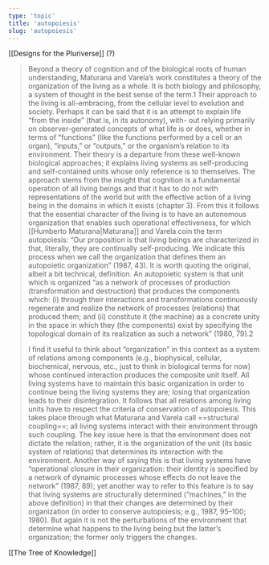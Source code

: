```yaml
---
type: 'topic'
title: 'autopoiesis'
slug: 'autopoiesis'
---
```


[[Designs for the Pluriverse]] (?)
>Beyond a theory of cognition and of the biological roots of human understanding, Maturana and Varela’s work constitutes a theory of the organization of the living as a whole. It is both biology and philosophy, a system of thought in the best sense of the term.1 Their approach to the living is all-embracing, from the cellular level to evolution and society. Perhaps it can be said that it is an attempt to explain life “from the inside” (that is, in its autonomy), with- out relying primarily on observer-generated concepts of what life is or does, whether in terms of “functions” (like the functions performed by a cell or an organ), “inputs,” or “outputs,” or the organism’s relation to its environment. Their theory is a departure from these well-known biological approaches; it explains living systems as self-producing and self-contained units whose only reference is to themselves. The approach stems from the insight that cognition is a fundamental operation of all living beings and that it has to do not with representations of the world but with the effective action of a living being in the domains in which it exists (chapter 3). From this it follows that the essential character of the living is to have an autonomous organization that enables such operational effectiveness, for which [[Humberto Maturana|Maturana]] and Varela coin the term autopoiesis: “Our proposition is that living beings are characterized in that, literally, they are continually self-producing. We indicate this process when we call the organization that defines them an autopoietic organization” (1987, 43). It is worth quoting the original, albeit a bit technical, definition. An autopoietic system is that unit which is organized “as a network of processes of production (transformation and destruction) that produces the components which: (i) through their interactions and transformations continuously regenerate and realize the network of processes (relations) that produced them; and (ii) constitute it (the machine) as a concrete unity in the space in which they (the components) exist by specifying the topological domain of its realization as such a network” (1980, 79).2
>
>I find it useful to think about “organization” in this context as a system of relations among components (e.g., biophysical, cellular, biochemical, nervous, etc., just to think in biological terms for now) whose continued interaction produces the composite unit itself. All living systems have to maintain this basic organization in order to continue being the living systems they are; losing that organization leads to their disintegration. It follows that all relations among living units have to respect the criteria of conservation of autopoiesis. This takes place through what Maturana and Varela call ==structural coupling==; all living systems interact with their environment through such coupling. The key issue here is that the environment does not dictate the relation; rather, it is the organization of the unit (its basic system of relations) that determines its interaction with the environment. Another way of saying this is that living systems have “operational closure in their organization: their identity is specified by a network of dynamic processes whose effects do not leave the network” (1987, 89); yet another way to refer to this feature is to say that living systems are structurally determined (“machines,” in the above definition) in that their changes are determined by their organization (in order to conserve autopoiesis; e.g., 1987, 95–100; 1980). But again it is not the perturbations of the environment that determine what happens to the living being but the latter’s organization; the former only triggers the changes.

[[The Tree of Knowledge]]